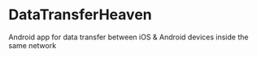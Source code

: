 # DataTransferHeaven
Android app for data transfer between iOS &amp; Android devices inside the same network

